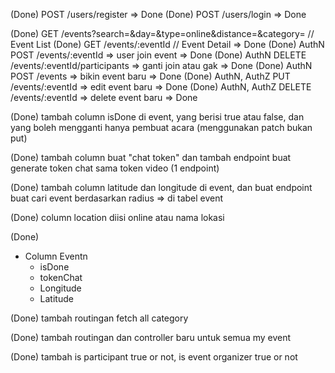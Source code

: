 (Done) POST /users/register => Done
(Done) POST /users/login => Done

(Done) GET /events?search=&day=&type=online&distance=&category= // Event List 
(Done) GET /events/:eventId // Event Detail  => Done
(Done) AuthN POST /events/:eventId => user join event => Done
(Done) AuthN DELETE  /events/:eventId/participants => ganti join atau gak => Done
(Done) AuthN POST /events => bikin event baru => Done
(Done) AuthN, AuthZ PUT /events/:eventId => edit event baru  => Done
(Done) AuthN, AuthZ DELETE /events/:eventId => delete event baru => Done

(Done) tambah column isDone di event, yang berisi true atau false, dan yang boleh mengganti hanya pembuat acara (menggunakan patch bukan put)

(Done) tambah column buat "chat token" dan tambah endpoint buat generate token chat sama token video (1 endpoint)

(Done) tambah column latitude dan longitude di event, dan buat endpoint buat cari event berdasarkan radius => di tabel event

(Done) column location diisi online atau nama lokasi

(Done) 
- Column Eventn
    - isDone
    - tokenChat
    - Longitude
    - Latitude

(Done) tambah routingan fetch all category 

(Done) tambah routingan dan controller baru untuk semua my event

(Done) tambah is participant true or not, is event organizer true or not